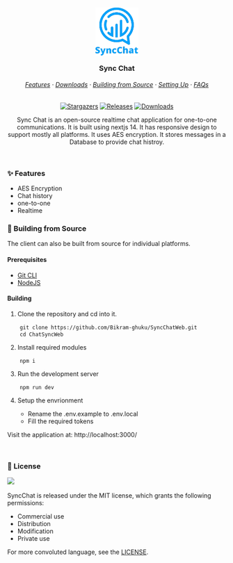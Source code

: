 <h3 align="center">
	<img src="https://raw.githubusercontent.com/Bikram-ghuku/SyncChatWeb/main/public/icon.png" width="100" alt="Logo"/><br/>
	<img src="" alt="" height="30" width="0px"/>
	Sync Chat
	<img src="" alt="" height="30" width="0px"/>
</h3>

<h6 align="center">
  <a href="#-features">Features</a>
  ·
  <a href="#-downloads">Downloads</a>
  ·
  <a href="#-building-from-source">Building from Source</a>
  ·
  <a href="#-setting-up">Setting Up</a>
  ·
  <a href="#-faqs">FAQs</a>
</h6>

<p align="center">
	<a href="https://github.com/Bikram-ghuku/SyncChatWeb/stargazers">
		<img alt="Stargazers" src="https://img.shields.io/github/stars/Bikram-ghuku/SyncChatWeb?style=for-the-badge&logo=starship&color=C9CBFF&logoColor=D9E0EE&labelColor=302D41"></a>
	<a href="https://github.com/Bikram-ghuku/SyncChatWeb/latest">
		<img alt="Releases" src="https://img.shields.io/github/release/Bikram-ghuku/SyncChatWeb.svg?style=for-the-badge&logo=github&color=F2CDCD&logoColor=D9E0EE&labelColor=302D41"/></a>
	<a href="#-downloads">
		<img alt="Downloads" src="https://img.shields.io/github/downloads/Bikram-ghuku/SyncChatWeb/total?style=for-the-badge&color=B5E8E0&logoColor=D9E0EE&labelColor=302D41"></a>
</p>

<p align="center">
  Sync Chat is an open-source realtime chat application for one-to-one communications. It is built using nextjs 14. It has responsive design to support mostly all platforms. It uses AES encryption. It stores messages in a Database to provide chat histroy.
</p>

&nbsp;

### ✨ Features

- AES Encryption
- Chat history
- one-to-one
- Realtime

### 🔧 Building from Source

The client can also be built from source for individual platforms.

#### Prerequisites

- [Git CLI](https://git-scm.com/downloads)
- [NodeJS](https://nodejs.org/en/download/)

#### Building

1. Clone the repository and cd into it.

```shell
    git clone https://github.com/Bikram-ghuku/SyncChatWeb.git
    cd ChatSyncWeb
```

2. Install required modules

```shell
    npm i
```

3. Run the development server

```shell
    npm run dev
```

4. Setup the envrionment

    - Rename the .env.example to .env.local
    - Fill the required tokens

Visit the application at: http://localhost:3000/

&nbsp;

### 📜 License

<a href="https://github.com/Bikram-ghuku/SyncChatWeb/blob/main/LICENSE"><img src="https://img.shields.io/github/license/Bikram-ghuku/SyncChatWeb?style=for-the-badge&labelColor=302D41&color=C9CBFF"/></a>

SyncChat is released under the MIT license, which grants the following permissions:

- Commercial use
- Distribution
- Modification
- Private use

For more convoluted language, see the [LICENSE](https://github.com/Bikram-ghuku/SyncChatWeb/blob/main/LICENSE).

&nbsp;

